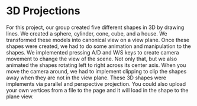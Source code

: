 # 3D Projections

For this project, our group created five different shapes in 3D by drawing lines. We created a sphere, cylinder, cone, cube, and a house. We transformed these models into canonical view on a view plane. Once these shapes were created, we had to do some animation and manipulation to the shapes. We implemented pressing A/D and W/S keys to create camera movement to change the view of the scene. Not only that, but we also animated the shapes rotating left to right across its center axis. When you move the camera around, we had to implement clipping to clip the shapes away when they are not in the view plane. These 3D shapes were implements via parallel and perspective projection. You could also upload your own vertices from a file to the page and it will load in the shape to the plane view. 
